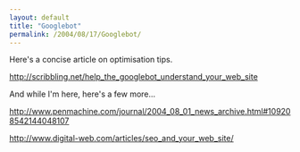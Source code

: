 ```yaml
---
layout: default
title: "Googlebot"
permalink: /2004/08/17/Googlebot/
---
```


<P>Here's a concise article on optimisation tips.</P>
<P><A class="" href="http://scribbling.net/help_the_googlebot_understand_your_web_site" target=_blank>http://scribbling.net/help_the_googlebot_understand_your_web_site</A></P>
<P>And while I'm here, here's a few more...</P>
<P><A class="" href="http://www.penmachine.com/journal/2004_08_01_news_archive.html#109208542144048107" target=_blank>http://www.penmachine.com/journal/2004_08_01_news_archive.html#109208542144048107</A></P>
<P><A class="" href="http://www.digital-web.com/articles/seo_and_your_web_site/" target=_blank>http://www.digital-web.com/articles/seo_and_your_web_site/</A></P>